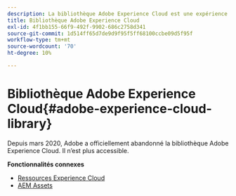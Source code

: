 ```yaml
---
description: La bibliothèque Adobe Experience Cloud est une expérience universelle et centralisée permettant de stocker, rechercher et sélectionner des ressources dans les solutions Adobe Experience Cloud.
title: Bibliothèque Adobe Experience Cloud
exl-id: 4f1bb155-66f9-492f-9902-686c2758d341
source-git-commit: 1d514ff65d7de9d9f95f5ff68100ccbe09d5f95f
workflow-type: tm+mt
source-wordcount: '70'
ht-degree: 10%

---
```


# Bibliothèque Adobe Experience Cloud{#adobe-experience-cloud-library}

Depuis mars 2020, Adobe a officiellement abandonné la bibliothèque Adobe Experience Cloud. Il n’est plus accessible.

**Fonctionnalités connexes**

* [Ressources Experience Cloud](https://experienceleague.adobe.com/docs/core-services/interface/services/assets/experience-cloud-assets.html)
* [AEM Assets](https://experienceleague.adobe.com/docs/experience-manager-cloud-service/content/assets/home.html)
